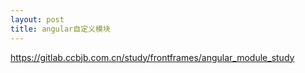 ```yaml
---
layout: post
title: angular自定义模块
---
```


https://gitlab.ccbjb.com.cn/study/frontframes/angular_module_study